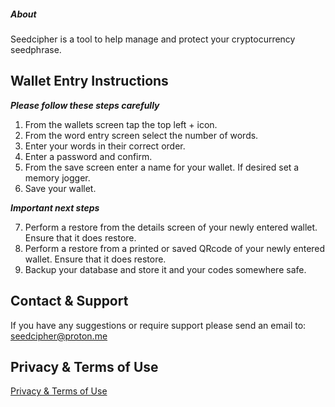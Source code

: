 

##### About
Seedcipher is a tool to help manage and protect your cryptocurrency seedphrase.

## Wallet Entry Instructions

***Please follow these steps carefully***

1. From the wallets screen tap the top left + icon.
2. From the word entry screen select the number of words.
3. Enter your words in their correct order.
4. Enter a password and confirm.
5. From the save screen enter a name for your wallet. If desired set a memory jogger.
6. Save your wallet.

***Important next steps***

7. Perform a restore from the details screen of your newly entered wallet. Ensure that it does restore.
8. Perform a restore from a printed or saved QRcode of your newly entered wallet. Ensure that it does restore.
9. Backup your database and store it and your codes somewhere safe.

## Contact & Support

If you have any suggestions or require support please send an email to: seedcipher@proton.me

## Privacy & Terms of Use

[Privacy & Terms of Use](https://seedlock.github.io/seedcipher/terms/privacy.html)




